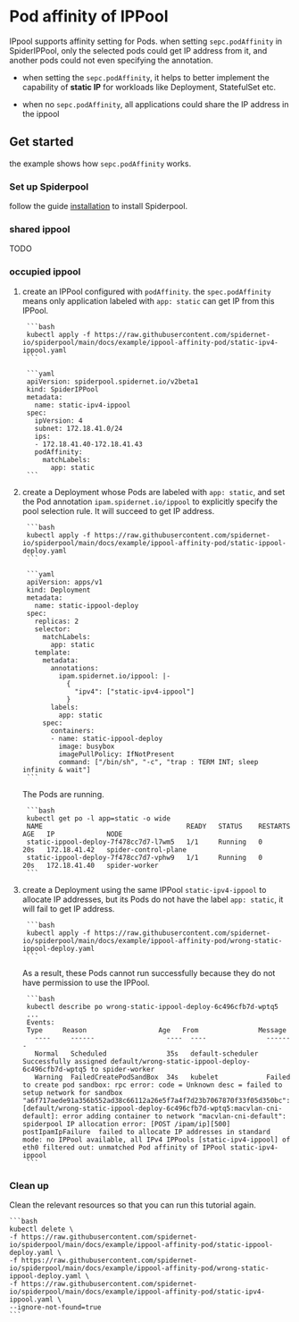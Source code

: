 # Pod affinity of IPPool

IPpool supports affinity setting for Pods. when setting `sepc.podAffinity` in SpiderIPPool, only the selected pods 
could get IP address from it, and another pods could not even specifying the annotation.

* when setting the `sepc.podAffinity`, it helps to better implement the capability of **static IP** for workloads like Deployment, StatefulSet etc.

* when no `sepc.podAffinity`, all applications could share the IP address in the ippool

## Get started

the example shows how `sepc.podAffinity` works.

### Set up Spiderpool

follow the guide [installation](https://github.com/spidernet-io/spiderpool/blob/main/docs/usage/install.md) to install Spiderpool.

### shared ippool

TODO

### occupied ippool

1. create an IPPool configured with `podAffinity`. the `spec.podAffinity` means only application labeled with `app: static` can get IP from this IPPool.

        ```bash
        kubectl apply -f https://raw.githubusercontent.com/spidernet-io/spiderpool/main/docs/example/ippool-affinity-pod/static-ipv4-ippool.yaml
        ```
    
        ```yaml
        apiVersion: spiderpool.spidernet.io/v2beta1
        kind: SpiderIPPool
        metadata:
          name: static-ipv4-ippool
        spec:
          ipVersion: 4
          subnet: 172.18.41.0/24
          ips:
          - 172.18.41.40-172.18.41.43
          podAffinity:
            matchLabels:
              app: static
        ```

2. create a Deployment whose Pods are labeled with `app: static`, and set the Pod annotation `ipam.spidernet.io/ippool` to explicitly specify the pool selection rule. It will succeed to get IP address.
   
        ```bash
        kubectl apply -f https://raw.githubusercontent.com/spidernet-io/spiderpool/main/docs/example/ippool-affinity-pod/static-ippool-deploy.yaml
        ```
    
        ```yaml
        apiVersion: apps/v1
        kind: Deployment
        metadata:
          name: static-ippool-deploy
        spec:
          replicas: 2
          selector:
            matchLabels:
              app: static
          template:
            metadata:
              annotations:
                ipam.spidernet.io/ippool: |-
                  {
                    "ipv4": ["static-ipv4-ippool"]
                  }
              labels:
                app: static
            spec:
              containers:
              - name: static-ippool-deploy
                image: busybox
                imagePullPolicy: IfNotPresent
                command: ["/bin/sh", "-c", "trap : TERM INT; sleep infinity & wait"]
        ```
    
    The Pods are running.

        ```bash
        kubectl get po -l app=static -o wide
        NAME                                    READY   STATUS    RESTARTS   AGE   IP             NODE
        static-ippool-deploy-7f478cc7d7-l7wm5   1/1     Running   0          20s   172.18.41.42   spider-control-plane
        static-ippool-deploy-7f478cc7d7-vphw9   1/1     Running   0          20s   172.18.41.40   spider-worker
        ```

3. create a Deployment using the same IPPool `static-ipv4-ippool` to allocate IP addresses, but its Pods do not have the label `app: static`, it will fail to get IP address.
    
        ```bash
        kubectl apply -f https://raw.githubusercontent.com/spidernet-io/spiderpool/main/docs/example/ippool-affinity-pod/wrong-static-ippool-deploy.yaml
        ```
    
    As a result, these Pods cannot run successfully because they do not have permission to use the IPPool.

        ```bash
        kubectl describe po wrong-static-ippool-deploy-6c496cfb7d-wptq5
        ...
        Events:
        Type     Reason                  Age   From               Message
          ----     ------                  ----  ----               -------
          Normal   Scheduled               35s   default-scheduler  Successfully assigned default/wrong-static-ippool-deploy-6c496cfb7d-wptq5 to spider-worker
          Warning  FailedCreatePodSandBox  34s   kubelet            Failed to create pod sandbox: rpc error: code = Unknown desc = failed to setup network for sandbox "a6f717aede91a356b552ad38c66112a26e5f7a4f7d23b7067870f33f05d350bc": [default/wrong-static-ippool-deploy-6c496cfb7d-wptq5:macvlan-cni-default]: error adding container to network "macvlan-cni-default": spiderpool IP allocation error: [POST /ipam/ip][500] postIpamIpFailure  failed to allocate IP addresses in standard mode: no IPPool available, all IPv4 IPPools [static-ipv4-ippool] of eth0 filtered out: unmatched Pod affinity of IPPool static-ipv4-ippool
        ```

### Clean up

Clean the relevant resources so that you can run this tutorial again.

    ```bash
    kubectl delete \
    -f https://raw.githubusercontent.com/spidernet-io/spiderpool/main/docs/example/ippool-affinity-pod/static-ippool-deploy.yaml \
    -f https://raw.githubusercontent.com/spidernet-io/spiderpool/main/docs/example/ippool-affinity-pod/wrong-static-ippool-deploy.yaml \
    -f https://raw.githubusercontent.com/spidernet-io/spiderpool/main/docs/example/ippool-affinity-pod/static-ipv4-ippool.yaml \
    --ignore-not-found=true
    ```
